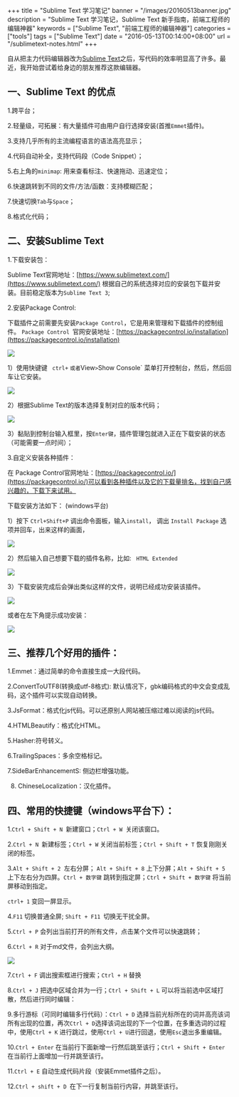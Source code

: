 +++
title = "Sublime Text 学习笔记"
banner = "/images/20160513banner.jpg"
description = "Sublime Text 学习笔记，Sublime Text 新手指南，前端工程师的编辑神器"
keywords = ["Sublime Text", "前端工程师的编辑神器"]
categories = ["tools"]
tags = ["Sublime Text"]
date = "2016-05-13T00:14:00+08:00"
url = "/sublimetext-notes.html"
+++

自从把主力代码编辑器改为[Sublime Text](https://www.sublimetext.com/)之后，写代码的效率明显高了许多。最近，我开始尝试着给身边的朋友推荐这款编辑器。

##  一、Sublime Text 的优点

1.跨平台；

2.轻量级，可拓展：有大量插件可由用户自行选择安装(首推`Emmet`插件)。

3.支持几乎所有的主流编程语言的语法高亮显示；

4.代码自动补全，支持代码段（Code Snippet）；

5.右上角的`minimap`: 用来查看标注、快速拖动、迅速定位；

6.快速跳转到不同的文件/方法/函数：支持模糊匹配；

7.快速切换`Tab`与`Space`；

8.格式化代码；

## 二、安装Sublime Text

1.下载安装包：

Sublime Text官网地址：[https://www.sublimetext.com/](https://www.sublimetext.com/) 根据自己的系统选择对应的安装包下载并安装。目前稳定版本为`Sublime Text 3`;

2.安装Package Control:

下载插件之前需要先安装`Package Control`，它是用来管理和下载插件的控制组件。 `Package Control `官网安装地址：[https://packagecontrol.io/installation](https://packagecontrol.io/installation)

![](/images/2016051301.jpg)

1）使用快键键 ` ctrl+` ` 或者 `View` > `Show Console` 菜单打开控制台，然后，然后回车让它安装。

![](/images/2016051302.jpg)

2）根据Sublime Text的版本选择复制对应的版本代码；

![](/images/2016051303.jpg)

3）黏贴到控制台输入框里，按`Enter键`，插件管理包就进入正在下载安装的状态（可能需要一点时间）；

3.自定义安装各种插件：

在 Package Control官网地址：[https://packagecontrol.io/](https://packagecontrol.io/)可以看到各种插件以及它的下载量排名，找到自己感兴趣的，下载下来试用。

下载安装方法如下： (windows平台)

1）按下 ` Ctrl+Shift+P ` 调出命令面板，输入`install`， 调出 `Install Package` 选项并回车，出来这样的画面，

![](/images/2016051305.jpg)

2）然后输入自己想要下载的插件名称，比如: ` HTML Extended`

![](/images/2016051306.jpg)

3）下载安装完成后会弹出类似这样的文件，说明已经成功安装该插件。

![](/images/2016051307.jpg)

或者在左下角提示成功安装：

![](/images/2016051308.jpg)


## 三、推荐几个好用的插件：

1.Emmet：通过简单的命令直接生成一大段代码。

2.ConvertToUTF8(转换成utf-8格式): 默认情况下，gbk编码格式的中文会变成乱码，这个插件可以实现自动转换。

3.JsFormat：格式化js代码。可以还原别人网站被压缩过难以阅读的js代码。

4.HTMLBeautify：格式化HTML。

5.Hasher:符号转义。

6.TrailingSpaces：多余空格标记。

7.SideBarEnhancementS: 侧边栏增强功能。

8. ChineseLocalization：汉化插件。

## 四、常用的快捷键（windows平台下）：

1.`Ctrl + Shift + N `新建窗口；`Ctrl + W `关闭该窗口。

2.`Ctrl + N `新建标签；`Ctrl + W` 关闭当前标签；`Ctrl + Shift + T` 恢复刚刚关闭的标签。

3.`Alt + Shift + 2 `左右分屏； `Alt + Shift + 8`  上下分屏；`Alt + Shift + 5`  上下左右分为四屏。`Ctrl + 数字键` 跳转到指定屏；`Ctrl + Shift + 数字键` 将当前屏移动到指定。

`ctrl+ 1` 变回一屏显示。

4.`F11` 切换普通全屏; `Shift + F11 `切换无干扰全屏。

5.`Ctrl + P` 会列出当前打开的所有文件，点击某个文件可以快速跳转；

6.`Ctrl + R` 对于md文件，会列出大纲。

![](/images/2016051309.jpg)

7.`Ctrl + F` 调出搜索框进行搜索；`Ctrl + H` 替换

8.`Ctrl + J` 把选中区域合并为一行；`Ctrl + Shift + L` 可以将当前选中区域打散，然后进行同时编辑：

9.多行游标（可同时编辑多行代码）：`Ctrl + D` 选择当前光标所在的词并高亮该词所有出现的位置，再次`Ctrl + D`选择该词出现的下一个位置，在多重选词的过程中，使用`Ctrl + K` 进行跳过，使用`Ctrl + U`进行回退，使用`Esc`退出多重编辑。

10.`Ctrl + Enter` 在当前行下面新增一行然后跳至该行；`Ctrl + Shift + Enter` 在当前行上面增加一行并跳至该行。

11.`Ctrl + E` 自动生成代码片段（安装Emmet插件之后）。

12.`Ctrl + shift + D `在下一行复制当前行内容，并跳至该行。

